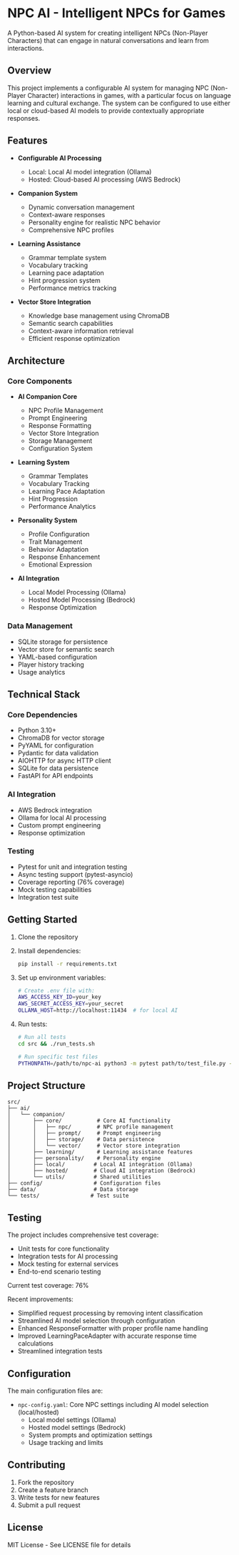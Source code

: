 # NPC AI - Intelligent NPCs for Games

A Python-based AI system for creating intelligent NPCs (Non-Player Characters) that can engage in natural conversations and learn from interactions.

## Overview

This project implements a configurable AI system for managing NPC (Non-Player Character) interactions in games, with a particular focus on language learning and cultural exchange. The system can be configured to use either local or cloud-based AI models to provide contextually appropriate responses.

## Features

- **Configurable AI Processing**
  - Local: Local AI model integration (Ollama)
  - Hosted: Cloud-based AI processing (AWS Bedrock)

- **Companion System**
  - Dynamic conversation management
  - Context-aware responses
  - Personality engine for realistic NPC behavior
  - Comprehensive NPC profiles

- **Learning Assistance**
  - Grammar template system
  - Vocabulary tracking
  - Learning pace adaptation
  - Hint progression system
  - Performance metrics tracking

- **Vector Store Integration**
  - Knowledge base management using ChromaDB
  - Semantic search capabilities
  - Context-aware information retrieval
  - Efficient response optimization

## Architecture

### Core Components

- **AI Companion Core**
  - NPC Profile Management
  - Prompt Engineering
  - Response Formatting
  - Vector Store Integration
  - Storage Management
  - Configuration System

- **Learning System**
  - Grammar Templates
  - Vocabulary Tracking
  - Learning Pace Adaptation
  - Hint Progression
  - Performance Analytics

- **Personality System**
  - Profile Configuration
  - Trait Management
  - Behavior Adaptation
  - Response Enhancement
  - Emotional Expression

- **AI Integration**
  - Local Model Processing (Ollama)
  - Hosted Model Processing (Bedrock)
  - Response Optimization

### Data Management

- SQLite storage for persistence
- Vector store for semantic search
- YAML-based configuration
- Player history tracking
- Usage analytics

## Technical Stack

### Core Dependencies
- Python 3.10+
- ChromaDB for vector storage
- PyYAML for configuration
- Pydantic for data validation
- AIOHTTP for async HTTP client
- SQLite for data persistence
- FastAPI for API endpoints

### AI Integration
- AWS Bedrock integration
- Ollama for local AI processing
- Custom prompt engineering
- Response optimization

### Testing
- Pytest for unit and integration testing
- Async testing support (pytest-asyncio)
- Coverage reporting (76% coverage)
- Mock testing capabilities
- Integration test suite

## Getting Started

1. Clone the repository
2. Install dependencies:
   ```bash
   pip install -r requirements.txt
   ```
3. Set up environment variables:
   ```bash
   # Create .env file with:
   AWS_ACCESS_KEY_ID=your_key
   AWS_SECRET_ACCESS_KEY=your_secret
   OLLAMA_HOST=http://localhost:11434  # for local AI
   ```

4. Run tests:
   ```bash
   # Run all tests
   cd src && ./run_tests.sh
   
   # Run specific test files
   PYTHONPATH=/path/to/npc-ai python3 -m pytest path/to/test_file.py -v
   ```

## Project Structure

```
src/
├── ai/
│   └── companion/
│       ├── core/           # Core AI functionality
│       │   ├── npc/        # NPC profile management
│       │   ├── prompt/     # Prompt engineering
│       │   ├── storage/    # Data persistence
│       │   └── vector/     # Vector store integration
│       ├── learning/       # Learning assistance features
│       ├── personality/    # Personality engine
│       ├── local/         # Local AI integration (Ollama)
│       ├── hosted/        # Cloud AI integration (Bedrock)
│       └── utils/         # Shared utilities
├── config/                # Configuration files
├── data/                  # Data storage
└── tests/                # Test suite
```

## Testing

The project includes comprehensive test coverage:
- Unit tests for core functionality
- Integration tests for AI processing
- Mock testing for external services
- End-to-end scenario testing

Current test coverage: 76%

Recent improvements:
- Simplified request processing by removing intent classification
- Streamlined AI model selection through configuration
- Enhanced ResponseFormatter with proper profile name handling
- Improved LearningPaceAdapter with accurate response time calculations
- Streamlined integration tests

## Configuration

The main configuration files are:

- `npc-config.yaml`: Core NPC settings including AI model selection (local/hosted)
  - Local model settings (Ollama)
  - Hosted model settings (Bedrock)
  - System prompts and optimization settings
  - Usage tracking and limits

## Contributing

1. Fork the repository
2. Create a feature branch
3. Write tests for new features
4. Submit a pull request

## License

MIT License - See LICENSE file for details

